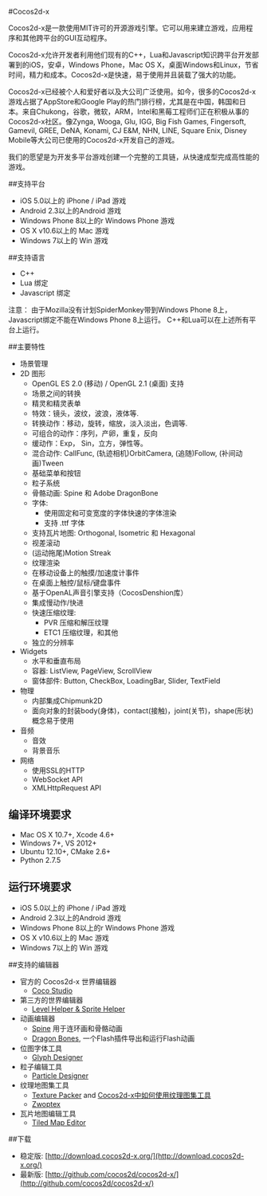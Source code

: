 #Cocos2d-x

Cocos2d-x是一款使用MIT许可的开源游戏引擎。它可以用来建立游戏，应用程序和其他跨平台的GUI互动程序。

Cocos2d-x允许开发者利用他们现有的C++，Lua和Javascript知识跨平台开发部署到的iOS，安卓，Windows Phone，Mac OS X，桌面Windows和Linux，节省时间，精力和成本。Cocos2d-x是快速，易于使用并且装载了强大的功能。

Cocos2d-x已经被个人和爱好者以及大公司广泛使用。如今，很多的Cocos2d-x游戏占据了AppStore和Google Play的热门排行榜，尤其是在中国，韩国和日本。来自Chukong，谷歌，微软，ARM，Intel和黑莓工程师们正在积极从事的Cocos2d-x社区。像Zynga, Wooga, Glu, IGG, Big Fish Games, Fingersoft, Gamevil, GREE, DeNA, Konami, CJ E&M, NHN, LINE, Square Enix, Disney Mobile等大公司已使用的Cocos2d-x开发自己的游戏。

我们的愿望是为开发多平台游戏创建一个完整的工具链，从快速成型完成高性能的游戏。

##支持平台

- iOS 5.0以上的 iPhone / iPad 游戏
- Android 2.3以上的Android 游戏
- Windows Phone 8以上的r Windows Phone 游戏
- OS X v10.6以上的 Mac 游戏
- Windows 7以上的 Win 游戏

##支持语言

- C++
- Lua 绑定
- Javascript 绑定


注意： 由于Mozilla没有计划SpiderMonkey带到Windows Phone 8上，Javascript绑定不能在Windows Phone 8上运行。 C++和Lua可以在上述所有平台上运行。

##主要特性
- 场景管理
- 2D 图形
	- OpenGL ES 2.0 (移动) / OpenGL 2.1 (桌面) 支持
	- 场景之间的转换
	- 精灵和精灵表单
	- 特效：镜头，波纹，波浪，液体等.
	- 转换动作：移动，旋转，缩放，淡入淡出，色调等.
	- 可组合的动作：序列，产卵，重复，反向
	- 缓动作：Exp， Sin，立方，弹性等。
	- 混合动作: CallFunc, (轨迹相机)OrbitCamera, (追随)Follow, (补间动画)Tween
	- 基础菜单和按钮
	- 粒子系统
	- 骨骼动画: Spine 和 Adobe DragonBone
	- 字体:
		- 使用固定和可变宽度的字体快速的字体渲染
		- 支持 .ttf 字体
	- 支持瓦片地图: Orthogonal, Isometric 和 Hexagonal
	- 视差滚动
	- (运动拖尾)Motion Streak
	- 纹理渲染
	- 在移动设备上的触摸/加速度计事件
	- 在桌面上触控/鼠标/键盘事件
	- 基于OpenAL声音引擎支持（CocosDenshion库）
	- 集成慢动作/快进
	- 快速压缩纹理:
		- PVR 压缩和解压纹理
		- ETC1 压缩纹理，和其他
	- 独立的分辨率
- Widgets
	- 水平和垂直布局
	- 容器: ListView, PageView, ScrollView
	- 窗体部件: Button, CheckBox, LoadingBar, Slider, TextField
- 物理
	- 内部集成Chipmunk2D
	- 面向对象的封装body(身体)，contact(接触)，joint(关节)，shape(形状)概念易于使用
- 音频
	- 音效
	- 背景音乐
- 网络
	- 使用SSL的HTTP
	- WebSocket API
	- XMLHttpRequest API

## 编译环境要求

- Mac OS X 10.7+, Xcode 4.6+
- Windows 7+, VS 2012+
- Ubuntu 12.10+, CMake 2.6+
- Python 2.7.5

## 运行环境要求

- iOS 5.0以上的 iPhone / iPad 游戏
- Android 2.3以上的Android 游戏
- Windows Phone 8以上的r Windows Phone 游戏
- OS X v10.6以上的 Mac 游戏
- Windows 7以上的 Win 游戏

##支持的编辑器

- 官方的 Cocos2d-x 世界编辑器
	- [Coco Studio](http://www.cocos2d-x.org/wiki/CocoStudio)
- 第三方的世界编辑器
	- [Level Helper & Sprite Helper](http://www.gamedevhelper.com/)
- 动画编辑器
	- [Spine](http://esotericsoftware.com/) 用于连环画和骨骼动画
	- [Dragon Bones](http://dragonbones.github.io/), 一个Flash插件导出和运行Flash动画
- 位图字体工具
	- [Glyph Designer](http://71squared.com/en/glyphdesigner)
- 粒子编辑工具
	- [Particle Designer](http://71squared.com/particledesigner)
- 纹理地图集工具
	- [Texture Packer](http://www.codeandweb.com/texturepacker) and [Cocos2d-x中如何使用纹理图集工具](http://www.cocos2d-x.org/wiki/TexturePacker)
	- [Zwoptex](http://www.zwopple.com/zwoptex/)
- 瓦片地图编辑工具
	- [Tiled Map Editor](http://www.mapeditor.org/)
	
##下载
- 稳定版: [http://download.cocos2d-x.org/](http://download.cocos2d-x.org/)
- 最新版: [http://github.com/cocos2d/cocos2d-x/](http://github.com/cocos2d/cocos2d-x/)